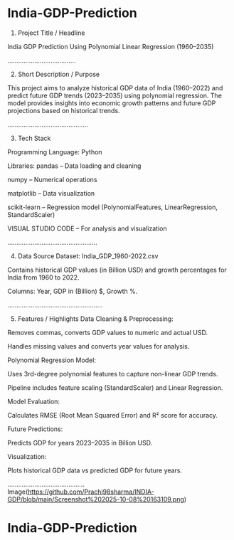 # India-GDP-Prediction

1. Project Title / Headline
   
India GDP Prediction Using Polynomial Linear Regression (1960–2035)

......................................

2. Short Description / Purpose
   
This project aims to analyze historical GDP data of India (1960–2022) and predict future GDP trends (2023–2035) using polynomial regression. The model provides insights into economic growth patterns and future GDP projections based on historical trends.

.............................................

3. Tech Stack
   
Programming Language: Python

Libraries: pandas – Data loading and cleaning

numpy – Numerical operations

matplotlib – Data visualization

scikit-learn – Regression model (PolynomialFeatures, LinearRegression, StandardScaler)

VISUAL STUDIO CODE – For analysis and visualization

..................................................

4. Data Source
Dataset: India_GDP_1960-2022.csv

Contains historical GDP values (in Billion USD) and growth percentages for India from 1960 to 2022.

Columns: Year, GDP in (Billion) $, Growth %.


.....................................................

5. Features / Highlights
Data Cleaning & Preprocessing:

Removes commas, converts GDP values to numeric and actual USD.

Handles missing values and converts year values for analysis.

Polynomial Regression Model:

Uses 3rd-degree polynomial features to capture non-linear GDP trends.

Pipeline includes feature scaling (StandardScaler) and Linear Regression.

Model Evaluation:

Calculates RMSE (Root Mean Squared Error) and R² score for accuracy.

Future Predictions:

Predicts GDP for years 2023–2035 in Billion USD.

Visualization:

Plots historical GDP data vs predicted GDP for future years.

...........................................
Image(https://github.com/Prachi98sharma/INDIA-GDP/blob/main/Screenshot%202025-10-08%20163109.png)
# India-GDP-Prediction
